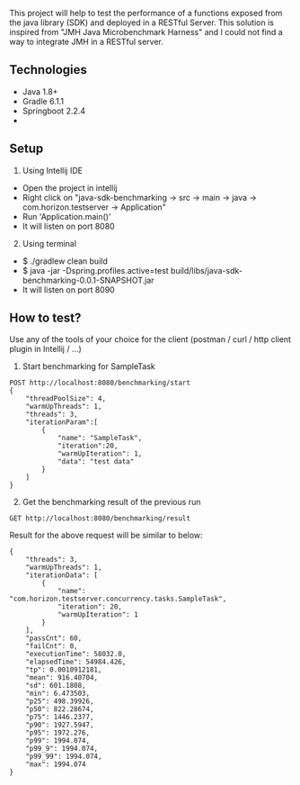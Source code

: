 This project will help to test the performance of a functions exposed from the java library (SDK) and deployed in a 
RESTful Server. This solution is inspired from "JMH Java Microbenchmark Harness" and I could not find a way to integrate
JMH in a RESTful server.

Technologies
------------
* Java 1.8+
* Gradle 6.1.1
* Springboot 2.2.4
*


Setup
-----
1) Using Intellij IDE
* Open the project in intellij
* Right click on "java-sdk-benchmarking -> src -> main -> java -> com.horizon.testserver -> Application"
* Run 'Application.main()'
* It will listen on port 8080

2) Using terminal
* $ ./gradlew clean build
* $ java -jar -Dspring.profiles.active=test build/libs/java-sdk-benchmarking-0.0.1-SNAPSHOT.jar
* It will listen on port 8090

How to test?
------------
Use any of the tools of your choice for the client (postman / curl / http client plugin in Intellij / ...)

1) Start benchmarking for SampleTask
```
POST http://localhost:8080/benchmarking/start
{
    "threadPoolSize": 4,
    "warmUpThreads": 1,
    "threads": 3,
    "iterationParam":[
        {
            "name": "SampleTask",
            "iteration":20,
            "warmUpIteration": 1,
            "data": "test data"
        }
    ]
}
```
2) Get the benchmarking result of the previous run
```
GET http://localhost:8080/benchmarking/result
```

Result for the above request will be similar to below:
```
{
    "threads": 3,
    "warmUpThreads": 1,
    "iterationData": [
        {
            "name": "com.horizon.testserver.concurrency.tasks.SampleTask",
            "iteration": 20,
            "warmUpIteration": 1
        }
    ],
    "passCnt": 60,
    "failCnt": 0,
    "executionTime": 58032.0,
    "elapsedTime": 54984.426,
    "tp": 0.0010912181,
    "mean": 916.40704,
    "sd": 601.1808,
    "min": 6.473503,
    "p25": 498.39926,
    "p50": 822.28674,
    "p75": 1446.2377,
    "p90": 1927.5947,
    "p95": 1972.276,
    "p99": 1994.074,
    "p99_9": 1994.074,
    "p99_99": 1994.074,
    "max": 1994.074
}
```
